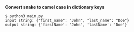 **Convert snake to camel case in dictionary keys** 

```console
$ python3 main.py
input string: {"first_name": "John", "last_name": "Doe"}
output string: {'firstName': 'John', 'lastName': 'Doe'}
```